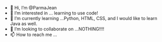 - 👋 Hi, I’m @ParmaJean
- 👀 I’m interested in ... learning to use code!
- 🌱 I’m currently learning ...Python, HTML, CSS, and I would like to learn Java as well. 
- 💞️ I’m looking to collaborate on ...NOTHING!!!!
- 📫 How to reach me ...

<!---
ParmaJean/ParmaJean is a ✨ special ✨ repository because its `README.md` (this file) appears on your GitHub profile.
You can click the Preview link to take a look at your changes.
--->
